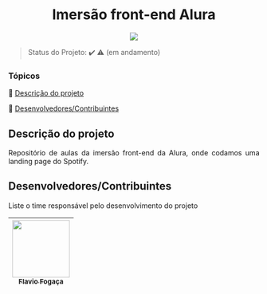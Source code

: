 <h1 align ="center">Imersão front-end Alura</h1> 

<p align="center">
   <img src="http://img.shields.io/static/v1?label=STATUS&message=DESENVOLVENDO&color=YELLOW&style=for-the-badge"/>
</p>

> Status do Projeto: :heavy_check_mark: :warning: (em andamento)

### Tópicos 

:small_blue_diamond: [Descrição do projeto](#descrição-do-projeto)

:small_blue_diamond: [Desenvolvedores/Contribuintes](#Desenvolvedores)

## Descrição do projeto 

<p align="justify">
  Repositório de aulas da imersão front-end da Alura, onde codamos uma landing page do Spotify. 
</p>

## Desenvolvedores/Contribuintes

Liste o time responsável pelo desenvolvimento do projeto

| [<img src="https://avatars.githubusercontent.com/u/97995843?s=400&u=87876bf3f1d51efe5f8fba6fb1efb225e2912807&v=4" width=115><br><sub>Flavio Fogaça</sub>](https://github.com/FlavioFBJunior)
| :---: | 
